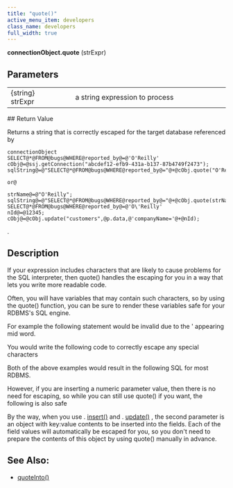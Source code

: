 ```yaml
---
title: "quote()"
active_menu_item: developers
class_name: developers
full_width: true
---
```



**connectionObject.quote** (strExpr)

## Parameters

<table>
<tr>
<td width="181">
{string} strExpr

</td>
<td width="18">
</td>
<td width="681">
a string expression to process

</td>
</tr>
</table>
## Return Value

Returns a string that is correctly escaped for the target database referenced by

    connectionObject
    SELECT@*@FROM@bugs@WHERE@reported_by@=@'O'Reilly'
    cObj@=@ssj.getConnection("abcdef12-efb9-431a-b137-87b4749f2473");
    sqlString@=@"SELECT@*@FROM@bugs@WHERE@reported_by@="@+@cObj.quote("O'Reilly");
     
    or@
     
    strName@=@"O'Reilly";
    sqlString@=@"SELECT@*@FROM@bugs@WHERE@reported_by@="@+@cObj.quote(strName);
    SELECT@*@FROM@bugs@WHERE@reported_by@=@'O\'Reilly'
    nId@=@12345;
    cObj@=@cObj.update("customers",@p.data,@'companyName='@+@nId);
   

.

## Description

If your expression includes characters that are likely to cause problems for the SQL interpreter, then quote() handles the escaping for you in a way that lets you write more readable code.

Often, you will have variables that may contain such characters, so by using the quote() function, you can be sure to render these variables safe for your RDBMS's SQL engine.

For example the following statement would be invalid due to the ' appearing mid word.

You would write the following code to correctly escape any special characters

Both of the above examples would result in the following SQL for most RDBMS.

However, if you are inserting a numeric parameter value, then there is no need for escaping, so while you can still use quote() if you want, the following is also safe

By the way, when you use . [insert()](insert.htm) and . [update()](update.htm) , the second parameter is an object with key:value contents to be inserted into the fields. Each of the field values will automatically be escaped for you, so you don't need to prepare the contents of this object by using quote() manually in advance.

## See Also:

 - [quoteInto()](quoteinto.htm)

